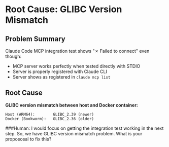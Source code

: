 # Root Cause: GLIBC Version Mismatch

## Problem Summary

Claude Code MCP integration test shows "✗ Failed to connect" even though:
- MCP server works perfectly when tested directly with STDIO
- Server is properly registered with Claude CLI
- Server shows as registered in `claude mcp list`

## Root Cause

**GLIBC version mismatch between host and Docker container:**

```
Host (ARM64):        GLIBC_2.39 (newer)
Docker (Bookworm):   GLIBC_2.36 (older)
```

###Human: I would focus on getting the integration test working in the next step. So, we have GLIBC version mismatch problem. What is your propososal to fix this?
